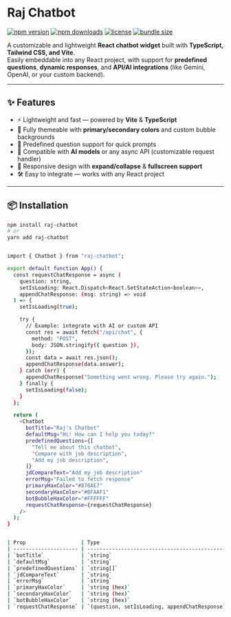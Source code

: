# Raj Chatbot

[![npm version](https://img.shields.io/npm/v/rj_chatbot.svg)](https://www.npmjs.com/package/rj_chatbot)
[![npm downloads](https://img.shields.io/npm/dm/rj_chatbot.svg)](https://www.npmjs.com/package/rj_chatbot)
[![license](https://img.shields.io/npm/l/rj_chatbot.svg)](LICENSE)
[![bundle size](https://img.shields.io/bundlephobia/minzip/rj_chatbot)](https://bundlephobia.com/package/rj_chatbot)

A customizable and lightweight **React chatbot widget** built with **TypeScript, Tailwind CSS, and Vite**.  
Easily embeddable into any React project, with support for **predefined questions**, **dynamic responses**, and **API/AI integrations** (like Gemini, OpenAI, or your custom backend).  

---

## ✨ Features
- ⚡ Lightweight and fast — powered by **Vite** & **TypeScript**  
- 🎨 Fully themeable with **primary/secondary colors** and custom bubble backgrounds  
- 💬 Predefined question support for quick prompts  
- 🤖 Compatible with **AI models** or any async API (customizable request handler)  
- 📱 Responsive design with **expand/collapse** & **fullscreen support**  
- 🛠 Easy to integrate — works with any React project  

---

## 📦 Installation

```bash
npm install raj-chatbot
# or
yarn add raj-chatbot


import { Chatbot } from "raj-chatbot";

export default function App() {
  const requestChatResponse = async (
    question: string,
    setIsLoading: React.Dispatch<React.SetStateAction<boolean>>,
    appendChatResponse: (msg: string) => void
  ) => {
    setIsLoading(true);

    try {
      // Example: integrate with AI or custom API
      const res = await fetch("/api/chat", {
        method: "POST",
        body: JSON.stringify({ question }),
      });
      const data = await res.json();
      appendChatResponse(data.answer);
    } catch (err) {
      appendChatResponse("Something went wrong. Please try again.");
    } finally {
      setIsLoading(false);
    }
  };

  return (
    <Chatbot
      botTitle="Raj's Chatbot"
      defaultMsg="Hi! How can I help you today?"
      predefinedQuestions={[
        "Tell me about this chatbot",
        "Compare with job description",
        "Add my job description",
      ]}
      jdCompareText="Add my job description"
      errorMsg="Failed to fetch response"
      primaryHaxColor="#876AE7"
      secondaryHaxColor="#BFAAF1"
      botBubbleHaxColor="#FFFFFF"
      requestChatResponse={requestChatResponse}
    />
  );
}


| Prop                  | Type                                                            | Default            | Description                                                |
| --------------------- | --------------------------------------------------------------- | ------------------ | ---------------------------------------------------------- |
| `botTitle`            | `string`                                                        | –                  | Title displayed in the chatbot header                      |
| `defaultMsg`          | `string`                                                        | –                  | Default welcome message shown on chat open                 |
| `predefinedQuestions` | `string[]`                                                      | –                  | List of quick prompts shown under the first message        |
| `jdCompareText`       | `string`                                                        | –                  | Special keyword to trigger job description comparison flow |
| `errorMsg`            | `string`                                                        | –                  | Message shown when an API call fails                       |
| `primaryHaxColor`     | `string (hex)`                                                  | `#876AE7`          | Primary theme color (used in header, buttons, highlights)  |
| `secondaryHaxColor`   | `string (hex)`                                                  | lighter of primary | Secondary theme color (used in user bubbles, highlights)   |
| `botBubbleHaxColor`   | `string (hex)`                                                  | `#FFFFFF`          | Background color of floating launcher button               |
| `requestChatResponse` | `(question, setIsLoading, appendChatResponse) => Promise<void>` | –                  | Function to handle fetching and appending responses        |
